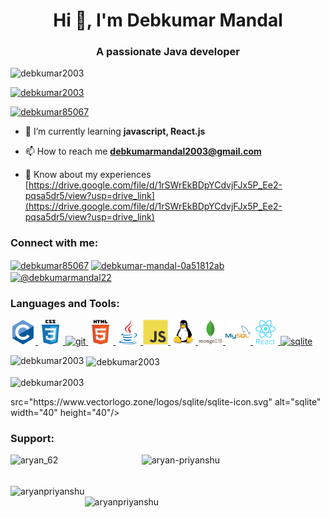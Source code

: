 <h1 align="center">Hi 👋, I'm Debkumar Mandal</h1>
<h3 align="center">A passionate Java developer</h3>

<p align="left"> <img src="https://komarev.com/ghpvc/?username=debkumar2003&label=Profile%20views&color=0e75b6&style=flat" alt="debkumar2003" /> </p>

<p align="left"> <a href="https://github.com/ryo-ma/github-profile-trophy"><img src="https://github-profile-trophy.vercel.app/?username=debkumar2003" alt="debkumar2003" /></a> </p>

<p align="left"> <a href="https://twitter.com/debkumar85067" target="blank"><img src="https://img.shields.io/twitter/follow/debkumar85067?logo=twitter&style=for-the-badge" alt="debkumar85067" /></a> </p>

- 🌱 I’m currently learning **javascript, React.js**

- 📫 How to reach me **debkumarmandal2003@gmail.com**

- 📄 Know about my experiences [https://drive.google.com/file/d/1rSWrEkBDpYCdvjFJx5P_Ee2-pqsa5dr5/view?usp=drive_link](https://drive.google.com/file/d/1rSWrEkBDpYCdvjFJx5P_Ee2-pqsa5dr5/view?usp=drive_link)

<h3 align="left">Connect with me:</h3>
<p align="left">
<a href="https://twitter.com/debkumar85067" target="blank"><img align="center" src="https://raw.githubusercontent.com/rahuldkjain/github-profile-readme-generator/master/src/images/icons/Social/twitter.svg" alt="debkumar85067" height="30" width="40" /></a>
<a href="https://linkedin.com/in/debkumar-mandal-0a51812ab" target="blank"><img align="center" src="https://raw.githubusercontent.com/rahuldkjain/github-profile-readme-generator/master/src/images/icons/Social/linked-in-alt.svg" alt="debkumar-mandal-0a51812ab" height="30" width="40" /></a>
<a href="https://www.hackerrank.com/@debkumarmandal22" target="blank"><img align="center" src="https://raw.githubusercontent.com/rahuldkjain/github-profile-readme-generator/master/src/images/icons/Social/hackerrank.svg" alt="@debkumarmandal22" height="30" width="40" /></a>
</p>

<h3 align="left">Languages and Tools:</h3>
<p align="left"> <a href="https://www.cprogramming.com/" target="_blank" rel="noreferrer"> <img src="https://raw.githubusercontent.com/devicons/devicon/master/icons/c/c-original.svg" alt="c" width="40" height="40"/> </a> <a href="https://www.w3schools.com/css/" target="_blank" rel="noreferrer"> <img src="https://raw.githubusercontent.com/devicons/devicon/master/icons/css3/css3-original-wordmark.svg" alt="css3" width="40" height="40"/> </a> <a href="https://git-scm.com/" target="_blank" rel="noreferrer"> <img src="https://www.vectorlogo.zone/logos/git-scm/git-scm-icon.svg" alt="git" width="40" height="40"/> </a> <a href="https://www.w3.org/html/" target="_blank" rel="noreferrer"> <img src="https://raw.githubusercontent.com/devicons/devicon/master/icons/html5/html5-original-wordmark.svg" alt="html5" width="40" height="40"/> </a> <a href="https://www.java.com" target="_blank" rel="noreferrer"> <img src="https://raw.githubusercontent.com/devicons/devicon/master/icons/java/java-original.svg" alt="java" width="40" height="40"/> </a> <a href="https://developer.mozilla.org/en-US/docs/Web/JavaScript" target="_blank" rel="noreferrer"> <img src="https://raw.githubusercontent.com/devicons/devicon/master/icons/javascript/javascript-original.svg" alt="javascript" width="40" height="40"/> </a> <a href="https://www.linux.org/" target="_blank" rel="noreferrer"> <img src="https://raw.githubusercontent.com/devicons/devicon/master/icons/linux/linux-original.svg" alt="linux" width="40" height="40"/> </a> <a href="https://www.mongodb.com/" target="_blank" rel="noreferrer"> <img src="https://raw.githubusercontent.com/devicons/devicon/master/icons/mongodb/mongodb-original-wordmark.svg" alt="mongodb" width="40" height="40"/> </a> <a href="https://www.mysql.com/" target="_blank" rel="noreferrer"> <img src="https://raw.githubusercontent.com/devicons/devicon/master/icons/mysql/mysql-original-wordmark.svg" alt="mysql" width="40" height="40"/> </a> <a href="https://reactjs.org/" target="_blank" rel="noreferrer"> <img src="https://raw.githubusercontent.com/devicons/devicon/master/icons/react/react-original-wordmark.svg" alt="react" width="40" height="40"/> </a> <a href="https://www.sqlite.org/" target="_blank" rel="noreferrer"> <img src="https://www.vectorlogo.zone/logos/sqlite/sqlite-icon.svg" alt="sqlite" width="40" height="40"/> </a> </p>

<p><img align="left" src="https://github-readme-stats.vercel.app/api/top-langs?username=debkumar2003&show_icons=true&locale=en&layout=compact" alt="debkumar2003" /></p>

<p>&nbsp;<img align="center" src="https://github-readme-stats.vercel.app/api?username=debkumar2003&show_icons=true&locale=en" alt="debkumar2003" /></p>

<p><img align="center" src="https://github-readme-streak-stats.herokuapp.com/?user=debkumar2003&" alt="debkumar2003" /></p>src="https://www.vectorlogo.zone/logos/sqlite/sqlite-icon.svg" alt="sqlite" width="40" height="40"/> </a> </p>

<h3 align="left">Support:</h3>
<p><a href="https://www.buymeacoffee.com/aryan_62"> <img align="left" src="https://cdn.buymeacoffee.com/buttons/v2/default-yellow.png" height="50" width="210" alt="aryan_62" /></a><a href="https://ko-fi.com/aryan-priyanshu"> <img align="left" src="https://cdn.ko-fi.com/cdn/kofi3.png?v=3" height="50" width="210" alt="aryan-priyanshu" /></a></p><br><br>

<p><img align="left" src="https://github-readme-stats.vercel.app/api/top-langs?username=aryanpriyanshu&show_icons=true&locale=en&layout=compact" alt="aryanpriyanshu" /></p>

<p>&nbsp;<img align="center" src="https://github-readme-stats.vercel.app/api?username=aryanpriyanshu&show_icons=true&locale=en" alt="aryanpriyanshu" /></p>
